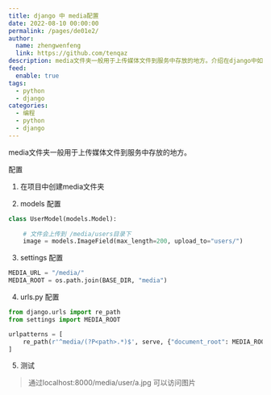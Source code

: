 ```yaml
---
title: django 中 media配置
date: 2022-08-10 00:00:00
permalink: /pages/de01e2/
author: 
  name: zhengwenfeng
  link: https://github.com/tenqaz
description: media文件夹一般用于上传媒体文件到服务中存放的地方。介绍在django中如何使用media的配置
feed: 
  enable: true
tags: 
  - python
  - django
categories: 
  - 编程
  - python
  - django
---
```




media文件夹一般用于上传媒体文件到服务中存放的地方。

配置

1. 在项目中创建media文件夹

2. models 配置

```python
class UserModel(models.Model):
    
    # 文件会上传到 /media/users目录下
    image = models.ImageField(max_length=200, upload_to="users/")
```

3. settings 配置
```python
MEDIA_URL = "/media/"
MEDIA_ROOT = os.path.join(BASE_DIR, "media")
```

4. urls.py 配置

```python
from django.urls import re_path
from settings import MEDIA_ROOT

urlpatterns = [    
    re_path(r'^media/(?P<path>.*)$', serve, {"document_root": MEDIA_ROOT})
]
```

5. 测试

>通过localhost:8000/media/user/a.jpg  可以访问图片